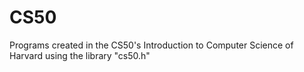 # CS50
Programs created in the CS50's Introduction to Computer Science of Harvard using the library "cs50.h"
